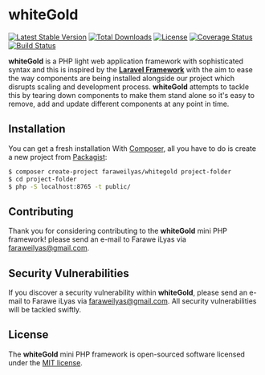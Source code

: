 # whiteGold

[![Latest Stable Version](https://poser.pugx.org/faraweilyas/whitegold/v/stable)](https://packagist.org/packages/faraweilyas/whitegold)
[![Total Downloads](https://poser.pugx.org/faraweilyas/whitegold/downloads)](https://packagist.org/packages/faraweilyas/whitegold)
[![License](https://poser.pugx.org/faraweilyas/whitegold/license)](https://packagist.org/packages/faraweilyas/whitegold)
[![Coverage Status](https://coveralls.io/repos/github/faraweilyas/whitegold/badge.svg?branch=master)](https://coveralls.io/github/faraweilyas/whitegold?branch=master)
[![Build Status](https://travis-ci.org/faraweilyas/whitegold.svg?branch=master)](https://travis-ci.org/faraweilyas/whitegold)

<strong>whiteGold</strong> is a PHP light web application framework with sophisticated syntax and this is inspired by the <strong>[Laravel Framework](https://laravel.com)</strong> with the aim to ease the way components are being installed alongside our project which disrupts scaling and development process. <strong>whiteGold</strong> attempts to tackle this by tearing down components to make them stand alone so it's easy to remove, add and update different components at any point in time.

## Installation

You can get a fresh installation With [Composer](https://getcomposer.org/), all you have to do is create a new project from [Packagist](https://packagist.org/packages/faraweilyas/whitegold):

```sh
$ composer create-project faraweilyas/whitegold project-folder
$ cd project-folder
$ php -S localhost:8765 -t public/
```

## Contributing

Thank you for considering contributing to the <strong>whiteGold</strong> mini PHP framework! please send an e-mail to Farawe iLyas via [faraweilyas@gmail.com](mailto:faraweilyas@gmail.com).

## Security Vulnerabilities

If you discover a security vulnerability within <strong>whiteGold</strong>, please send an e-mail to Farawe iLyas via [faraweilyas@gmail.com](mailto:faraweilyas@gmail.com). All security vulnerabilities will be tackled swiftly.

## License

The <strong>whiteGold</strong> mini PHP framework is open-sourced software licensed under the [MIT license](https://opensource.org/licenses/MIT).
